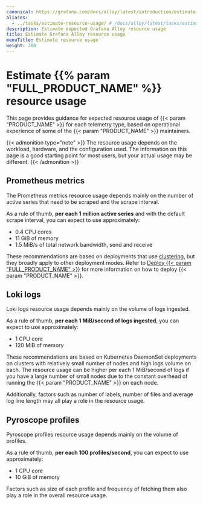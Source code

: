 ```yaml
---
canonical: https://grafana.com/docs/alloy/latest/introduction/estimate-resource-usage/
aliases:
  - ../tasks/estimate-resource-usage/ # /docs/alloy/latest/tasks/estimate-resource-usage/
description: Estimate expected Grafana Alloy resource usage
title: Estimate Grafana Alloy resource usage
menuTitle: Estimate resource usage
weight: 300
---
```


# Estimate {{% param "FULL_PRODUCT_NAME" %}} resource usage

This page provides guidance for expected resource usage of {{< param "PRODUCT_NAME" >}} for each telemetry type, based on operational experience of some of the {{< param "PRODUCT_NAME" >}} maintainers.

{{< admonition type="note" >}}
The resource usage depends on the workload, hardware, and the configuration used.
The information on this page is a good starting point for most users, but your actual usage may be different.
{{< /admonition >}}

## Prometheus metrics

The Prometheus metrics resource usage depends mainly on the number of active series that need to be scraped and the scrape interval.

As a rule of thumb, **per each 1 million active series** and with the default scrape interval, you can expect to use approximately:

* 0.4 CPU cores
* 11 GiB of memory
* 1.5 MiB/s of total network bandwidth, send and receive

These recommendations are based on deployments that use [clustering][], but they broadly apply to other deployment modes.
Refer to [Deploy {{< param "FULL_PRODUCT_NAME" >}}][deploy] for more information on how to deploy {{< param "PRODUCT_NAME" >}}.

## Loki logs

Loki logs resource usage depends mainly on the volume of logs ingested.

As a rule of thumb, **per each 1 MiB/second of logs ingested**, you can expect to use approximately:

* 1 CPU core
* 120 MiB of memory

These recommendations are based on Kubernetes DaemonSet deployments on clusters with relatively small number of nodes and high logs volume on each.
The resource usage can be higher per each 1 MiB/second of logs if you have a large number of small nodes due to the constant overhead of running the {{< param "PRODUCT_NAME" >}} on each node.

Additionally, factors such as number of labels, number of files and average log line length may all play a role in the resource usage.

## Pyroscope profiles

Pyroscope profiles resource usage depends mainly on the volume of profiles.

As a rule of thumb, **per each 100 profiles/second**, you can expect to use approximately:

* 1 CPU core
* 10 GiB of memory

Factors such as size of each profile and frequency of fetching them also play a role in the overall resource usage.

[deploy]: ../../set-up/deploy/
[clustering]: ../../get-started/clustering/
